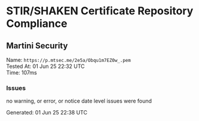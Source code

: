 # STIR/SHAKEN Certificate Repository Compliance

## Martini Security

Name: `https://p.mtsec.me/2e5a/Obqu1m7EZ0w_.pem`\
Tested At: 01 Jun 25 22:32 UTC\
Time: 107ms

### Issues

no warning, or error, or notice date level issues were found

Generated: 01 Jun 25 22:38 UTC